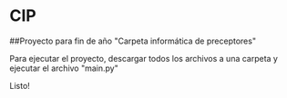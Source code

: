 # CIP
##Proyecto para fin de año "Carpeta informática de preceptores"

Para ejecutar el proyecto, descargar todos los archivos a una carpeta y ejecutar el archivo "main.py"

Listo!
